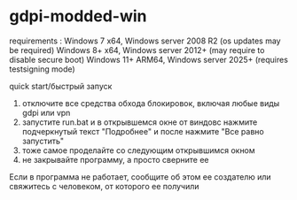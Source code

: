 # gdpi-modded-win

requirements :
 Windows 7 x64, Windows server 2008 R2 (os updates may be required)
 Windows 8+ x64, Windows server 2012+ (may require to disable secure boot)
 Windows 11+ ARM64, Windows server 2025+ (requires testsigning mode)

quick start/быстрый запуск

1) отключите все средства обхода блокировок, включая любые виды gdpi или vpn
2) запустите run.bat и в открывшемся окне от виндовс нажмите подчеркнутый текст "Подробнее" и после нажмите "Все равно запустить"
3) тоже самое проделайте со следующим открывшимся окном
4) не закрывайте программу, а просто сверните ее

Если в программа не работает, сообщите об этом ее создателю или свяжитесь с человеком, от которого ее получили
